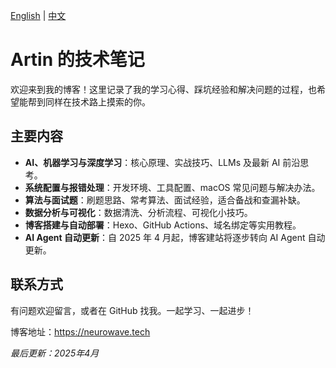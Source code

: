 [English](./README.md) | [中文](./README.zh.md)

# Artin 的技术笔记

欢迎来到我的博客！这里记录了我的学习心得、踩坑经验和解决问题的过程，也希望能帮到同样在技术路上摸索的你。


## 主要内容

- **AI、机器学习与深度学习**：核心原理、实战技巧、LLMs 及最新 AI 前沿思考。
- **系统配置与报错处理**：开发环境、工具配置、macOS 常见问题与解决办法。
- **算法与面试题**：刷题思路、常考算法、面试经验，适合备战和查漏补缺。
- **数据分析与可视化**：数据清洗、分析流程、可视化小技巧。
- **博客搭建与自动部署**：Hexo、GitHub Actions、域名绑定等实用教程。
- **AI Agent 自动更新**：自 2025 年 4 月起，博客建站将逐步转向 AI Agent 自动更新。


## 联系方式

有问题欢迎留言，或者在 GitHub 找我。一起学习、一起进步！

博客地址：https://neurowave.tech


*最后更新：2025年4月*
